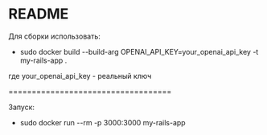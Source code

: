 # README
Для сборки использовать:
* sudo docker build --build-arg OPENAI_API_KEY=your_openai_api_key -t my-rails-app .

 
где your_openai_api_key - реальный ключ

===================================

Запуск:
* sudo docker run --rm -p 3000:3000 my-rails-app